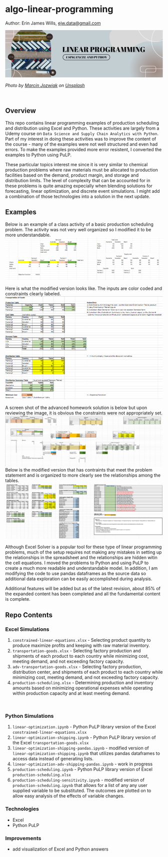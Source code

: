 # algo-linear-programming

Author:  Erin James Wills, ejw.data@gmail.com  

![Linear Programming](./images/linear-programming.png)  

<cite>Photo by <a href="https://unsplash.com/@marcinjozwiak?utm_source=unsplash&utm_medium=referral&utm_content=creditCopyText">Marcin Jozwiak</a> on <a href="https://unsplash.com/s/photos/logistics?utm_source=unsplash&utm_medium=referral&utm_content=creditCopyText">Unsplash</a></cite>

<br>

## Overview  
This repo contains linear programming examples of production scheduling and distribution using Excel and Python.  These activities are largely from a Udemy course on `Data Science and Supply Chain Analytics with Python`.  Part of my interest in doing these activities was to improve the content of the course - many of the examples were not well structured and even had errors.   To make the examples provided more error resistent, I converted the examples to Python using PuLP.    

These particular topics interest me since it is very similar to chemical production problems where raw materials must be allocated to production facilities based on the demand, product margin, and storage and distribution limits.  The level of complexity that can be accounted for in these problems is quite amazing expecially when blending solutions for forecasting, linear optimization, and discrete event simulations.   I might add a combination of those technologies into a solution in the next update.  

## Examples  
Below is an example of a class activity of a basic production scheduling problem.  The activity was not very well organized so I modified it to be more understandable.  
![Original Basic Optimization](./images/original-basic-sceduling.png)  

Here is what the modified version looks like.  The inputs are color coded and constraints clearly labeled.  
![Organized Basic Optimization](./images/organized-basic-sceduling.png)  

A screen shot of the advanced homework solution is below but upon reviewing the image, it is obvious the constraints were not appropriately set.    
![Original Advanced Optimization](./images/original-adv-scheduling.png)   
Below is the modified version that has contraints that meet the problem statement and is organized to more clearly see the relationships among the tables.  
![Organized Advanced Optimization](./images/organized-adv-scheduling.png)  

Although Excel Solver is a popular tool for these type of linear programming problems, much of the setup requires not making any mistakes in setting up the relationships in the spreadsheet and the relationships are hidden witin the cell equations.  I moved the problems to Python and using PuLP to create a much more readable and understandable model.  In addition, I am modifying the code to use pandas dataframes as the source data so additional data exploration can be easily accomplished during analysis.  

Additional features will be added but as of the latest revision, about 85% of the expanded content has been completed and all the fundamental content is complete.  

## Repo Contents  

### Excel Simulations  
1.  `constrained-linear-equations.xlsx` - Selecting product quantity to produce maximize profits and keeping with raw material inventory.
1.  `transportation-goods.xlsx` - Selecting factory production and shipments of each product to each country while minimizing cost, meeting demand, and not exceeding factory capacity.  
1.  `adv-transportation-goods.xlsx` - Selecting factory production, distribution center, and shipments of each product to each country while minimizing cost, meeting demand, and not exceeding factory capacity.  
1.  `production-scheduling.xlsx` - Determining production and inventory amounts based on minimizing operational expenses while operating within production capacity and at least meeting demand.

<br>

### Python Simulations  
1.  `linear-optimization.ipynb` - Python PuLP library version of the Excel `constrained-linear-equations.xlsx`
1.  `linear-optimization-shipping.ipynb` - Python PuLP library version of the Excel `transportation-goods.xlsx`
1.  `linear-optimization-shipping-pandas.ipynb` - modified version of `linear-optimization-shipping.ipynb` that utilizes pandas dataframes to access data instead of generating lists.
1.  `linear-optimization-adv-shipping-pandas.ipynb` - work in progress  
1.  `production-scheduling.ipynb` - Python PuLP library version of Excel `production-scheduling.xlsx`
1.  `production-scheduling-sensitivity.ipynb` - modified version of `production-scheduling.ipynb` that allows for a list of any any user supplied variable to be substituted.  The outcomes are plotted on to allow easy analysis of the effects of variable changes.  
  

### Technologies
* Excel
* Python PuLP
### Improvements
* add visualization of Excel and Python answers

